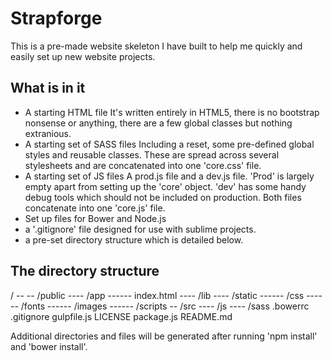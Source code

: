 # Strapforge

This is a pre-made website skeleton I have built to help me quickly and easily set up new website projects.

## What is in it

- A starting HTML file
  It's written entirely in HTML5, there is no bootstrap nonsense or anything,
  there are a few global classes but nothing extranious.
- A starting set of SASS files
  Including a reset, some pre-defined global styles and reusable classes. These are spread across several
  stylesheets and are concatenated into one 'core.css' file.
- A starting set of JS files
  A prod.js file and a dev.js file. 'Prod' is largely empty apart from setting up the 'core' object.
  'dev' has some handy debug tools which should not be included on production.
  Both files concatenate into one 'core.js' file.
- Set up files for Bower and Node.js
- a '.gitignore' file designed for use with sublime projects.
- a pre-set directory structure which is detailed below.

## The directory structure

/ --
  -- /public
  ---- /app
  ------ index.html
  ---- /lib
  ---- /static
  ------ /css
  ------ /fonts
  ------ /images
  ------ /scripts
  -- /src
  ---- /js
  ---- /sass
  .bowerrc
  .gitignore
  gulpfile.js
  LICENSE
  package.js
  README.md

  Additional directories and files will be generated after running 'npm install' and 'bower install'.

